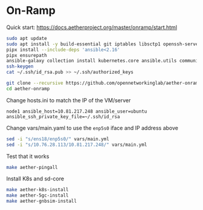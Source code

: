 # On-Ramp

Quick start: https://docs.aetherproject.org/master/onramp/start.html

```bash
sudo apt update
sudo apt install -y build-essential git iptables libsctp1 openssh-server pipx
pipx install --include-deps 'ansible<2.16'
pipx ensurepath
ansible-galaxy collection install kubernetes.core ansible.utils community.docker
ssh-keygen
cat ~/.ssh/id_rsa.pub >> ~/.ssh/authorized_keys
```

```bash
git clone --recursive https://github.com/opennetworkinglab/aether-onramp.git
cd aether-onramp
```

Change hosts.ini to match the IP of the VM/server
```
node1 ansible_host=10.81.217.248 ansible_user=ubuntu ansible_ssh_private_key_file=~/.ssh/id_rsa
```

Change vars/main.yaml to use the `enp5s0` iface and IP address above

```bash
sed -i "s/ens18/enp5s0/" vars/main.yml
sed -i "s/10.76.28.113/10.81.217.248/" vars/main.yml
```


Test that it works
```bash
make aether-pingall
```

Install K8s and sd-core

```bash
make aether-k8s-install
make aether-5gc-install
make aether-gnbsim-install
```

